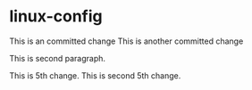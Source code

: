 # linux-config
This is an committed change
This is another committed change

This is second paragraph.

This is 5th change.
This is second 5th change.
